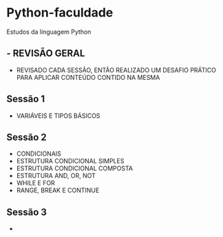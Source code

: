 # Python-faculdade
 Estudos da linguagem Python

##

## - REVISÃO GERAL
- REVISADO CADA SESSÃO, ENTÃO REALIZADO UM DESAFIO PRÁTICO PARA APLICAR CONTEÚDO CONTIDO NA MESMA
## Sessão 1
- VARIÁVEIS E TIPOS BÁSICOS
## Sessão 2
- CONDICIONAIS
- ESTRUTURA CONDICIONAL SIMPLES
- ESTRUTURA CONDICIONAL COMPOSTA
- ESTRUTURA AND, OR, NOT
- WHILE E FOR
- RANGE, BREAK E CONTINUE
## Sessão 3
- 
